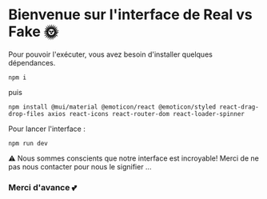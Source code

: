 # Bienvenue sur l'interface de Real vs Fake :sun_with_face:

Pour pouvoir l'exécuter, vous avez besoin d'installer quelques dépendances. 

```
npm i
```
puis
```
npm install @mui/material @emoticon/react @emoticon/styled react-drag-drop-files axios react-icons react-router-dom react-loader-spinner
```

Pour lancer l'interface :
```
npm run dev
```

:warning: Nous sommes conscients que notre interface est incroyable! Merci de ne pas nous contacter pour nous le signifier ...
### Merci d'avance :two_hearts:

